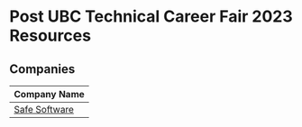 # Post UBC Technical Career Fair 2023 Resources

## Companies

| Company Name                        |
| ----------------------------------- |
| [Safe Software](./Safe%20Software/) |

